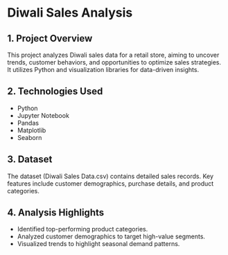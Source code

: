 # Diwali Sales Analysis
<h2>1. Project Overview</h2>
<p>This project analyzes Diwali sales data for a retail store, aiming to uncover trends, customer behaviors, and opportunities to optimize sales strategies. It utilizes Python and visualization libraries for data-driven insights.</p>

<h2>2. Technologies Used</h2>
<ul>
  <li>Python</li>
  <li>Jupyter Notebook</li>
  <li>Pandas</li>
  <li>Matplotlib</li>
  <li>Seaborn</li>
</ul>

<h2>3. Dataset</h2>
<p>The dataset (Diwali Sales Data.csv) contains detailed sales records. Key features include customer demographics, purchase details, and product categories.</p>

<h2>4. Analysis Highlights</h2>
<ul>
  <li>Identified top-performing product categories.</li>
  <li>Analyzed customer demographics to target high-value segments.</li>
  <li>Visualized trends to highlight seasonal demand patterns.</li>
</ul>



